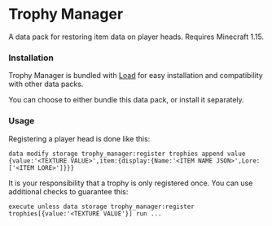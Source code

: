 # Trophy Manager
A data pack for restoring item data on player heads. Requires Minecraft 1.15.

### Installation
Trophy Manager is bundled with [Load](https://github.com/LanternMC/Load) for easy
installation and compatibility with other data packs.

You can choose to either bundle this data pack, or install it separately.

### Usage
Registering a player head is done like this:
```mcfunction
data modify storage trophy_manager:register trophies append value {value:'<TEXTURE VALUE>',item:{display:{Name:'<ITEM NAME JSON>',Lore:['<ITEM LORE>']}}}
```

It is your responsibility that a trophy is only registered once. You can use additional checks to guarantee this:
```mcfunction
execute unless data storage trophy_manager:register trophies[{value:'<TEXTURE VALUE'}] run ...
```
